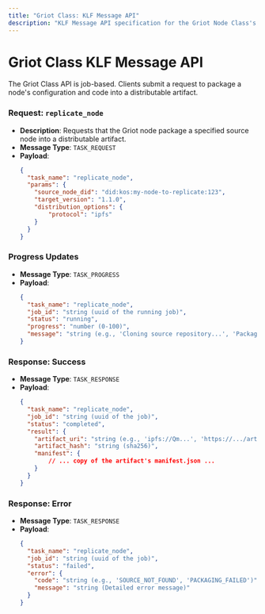 ```yaml
---
title: "Griot Class: KLF Message API"
description: "KLF Message API specification for the Griot Node Class's lifecycle services."
---
```


# Griot Class KLF Message API

The Griot Class API is job-based. Clients submit a request to package a node's configuration and code into a distributable artifact.

### **Request: `replicate_node`**
-   **Description**: Requests that the Griot node package a specified source node into a distributable artifact.
-   **Message Type**: `TASK_REQUEST`
-   **Payload**:
    ```json
    {
      "task_name": "replicate_node",
      "params": {
        "source_node_did": "did:kos:my-node-to-replicate:123",
        "target_version": "1.1.0",
        "distribution_options": {
            "protocol": "ipfs"
        }
      }
    }
    ```

### **Progress Updates**
-   **Message Type**: `TASK_PROGRESS`
-   **Payload**:
    ```json
    {
      "task_name": "replicate_node",
      "job_id": "string (uuid of the running job)",
      "status": "running",
      "progress": "number (0-100)",
      "message": "string (e.g., 'Cloning source repository...', 'Packaging artifact...')"
    }
    ```

### **Response: Success**
-   **Message Type**: `TASK_RESPONSE`
-   **Payload**:
    ```json
    {
      "task_name": "replicate_node",
      "job_id": "string (uuid of the job)",
      "status": "completed",
      "result": {
        "artifact_uri": "string (e.g., 'ipfs://Qm...', 'https://.../artifact.tar.gz')",
        "artifact_hash": "string (sha256)",
        "manifest": {
            // ... copy of the artifact's manifest.json ...
        }
      }
    }
    ```

### **Response: Error**
-   **Message Type**: `TASK_RESPONSE`
-   **Payload**:
    ```json
    {
      "task_name": "replicate_node",
      "job_id": "string (uuid of the job)",
      "status": "failed",
      "error": {
        "code": "string (e.g., 'SOURCE_NOT_FOUND', 'PACKAGING_FAILED')",
        "message": "string (Detailed error message)"
      }
    }
    ```